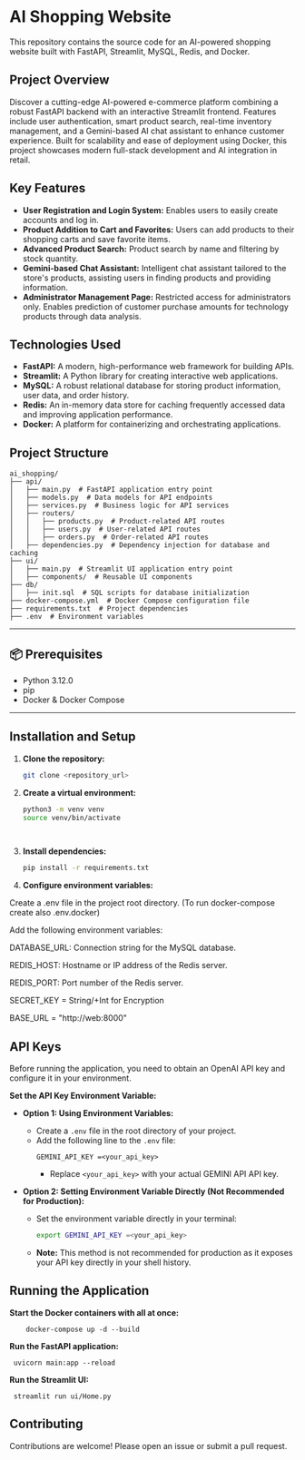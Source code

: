 # AI Shopping Website

This repository contains the source code for an AI-powered shopping website built with FastAPI, Streamlit, MySQL, Redis, and Docker.

## Project Overview
Discover a cutting-edge AI-powered e-commerce platform combining a robust FastAPI backend with an interactive Streamlit frontend. Features include user authentication, smart product search, real-time inventory management, and a Gemini-based AI chat assistant to enhance customer experience. Built for scalability and ease of deployment using Docker, this project showcases modern full-stack development and AI integration in retail.

## Key Features

* **User Registration and Login System:** Enables users to easily create accounts and log in.
* **Product Addition to Cart and Favorites:** Users can add products to their shopping carts and save favorite items.
* **Advanced Product Search:** Product search by name and filtering by stock quantity.
* **Gemini-based Chat Assistant:** Intelligent chat assistant tailored to the store's products, assisting users in finding products and providing information.
* **Administrator Management Page:** Restricted access for administrators only. Enables prediction of customer purchase amounts for technology products through data analysis.

## Technologies Used

* **FastAPI:** A modern, high-performance web framework for building APIs.
* **Streamlit:** A Python library for creating interactive web applications.
* **MySQL:** A robust relational database for storing product information, user data, and order history.
* **Redis:** An in-memory data store for caching frequently accessed data and improving application performance.
* **Docker:** A platform for containerizing and orchestrating applications.

## Project Structure

    ai_shopping/
    ├── api/
    │   ├── main.py  # FastAPI application entry point
    │   ├── models.py  # Data models for API endpoints
    │   ├── services.py  # Business logic for API services
    │   ├── routers/
    │   │   ├── products.py  # Product-related API routes
    │   │   ├── users.py  # User-related API routes
    │   │   ├── orders.py  # Order-related API routes
    │   ├── dependencies.py  # Dependency injection for database and caching
    ├── ui/
    │   ├── main.py  # Streamlit UI application entry point
    │   ├── components/  # Reusable UI components
    ├── db/
    │   ├── init.sql  # SQL scripts for database initialization
    ├── docker-compose.yml  # Docker Compose configuration file
    ├── requirements.txt  # Project dependencies
    ├── .env  # Environment variables

---

## 📦 Prerequisites

- Python 3.12.0
- pip
- Docker & Docker Compose

---

## Installation and Setup

1. **Clone the repository:**

   ```bash
   git clone <repository_url>


2. **Create a virtual environment:**
    ```bash
    python3 -m venv venv
    source venv/bin/activate

  
3.  **Install dependencies:**
    ```bash
    pip install -r requirements.txt

4. **Configure environment variables:**
  
  Create a .env file in the project root directory.
  (To run docker-compose create also .env.docker) 
  
  Add the following environment variables:
  
  DATABASE_URL: Connection string for the MySQL database.
  
  REDIS_HOST: Hostname or IP address of the Redis server.
  
  REDIS_PORT: Port number of the Redis server.
  
  SECRET_KEY =  String/+Int for Encryption
  
  BASE_URL = "http://web:8000"


  ## API Keys

Before running the application, you need to obtain an OpenAI API key and configure it in your environment.

 

**Set the API Key Environment Variable:**

   - **Option 1: Using Environment Variables:**
      - Create a `.env` file in the root directory of your project.
      - Add the following line to the `.env` file:
        ```
        GEMINI_API_KEY =<your_api_key>
        ```
        - Replace `<your_api_key>` with your actual GEMINI API API key.

   - **Option 2: Setting Environment Variable Directly (Not Recommended for Production):**
      - Set the environment variable directly in your terminal:
        ```bash
        export GEMINI_API_KEY =<your_api_key> 
        ```
      - **Note:** This method is not recommended for production as it exposes your API key directly in your shell history.

  
      
  ## Running the Application
     
  **Start the Docker containers with all at once:**

        docker-compose up -d --build
   
       
  **Run the FastAPI application:**

     uvicorn main:app --reload 
    
  **Run the Streamlit UI:**
    
     streamlit run ui/Home.py
    
  ## Contributing
  Contributions are welcome! Please open an issue or submit a pull request.
